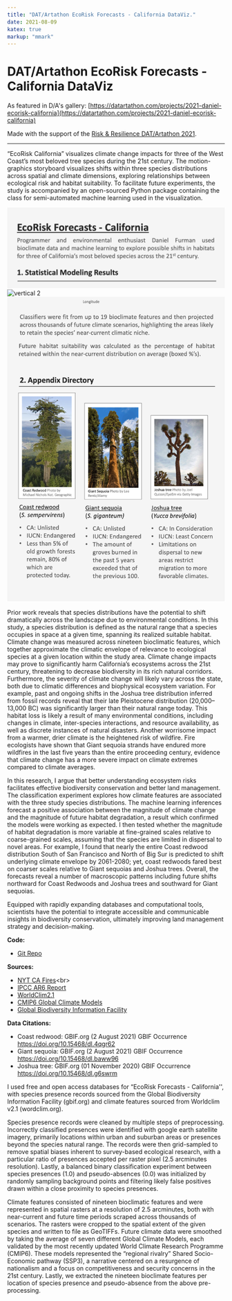 ```yaml
---
title: "DAT/Artathon EcoRisk Forecasts - California DataViz."
date: 2021-08-09
katex: true
markup: "mmark"
---
```


# DAT/Artathon EcoRisk Forecasts - California DataViz

As featured in D/A's gallery: [https://datartathon.com/projects/2021-daniel-ecorisk-california](https://datartathon.com/projects/2021-daniel-ecorisk-california)

Made with the support of the [Risk & Resilience DAT/Artathon 2021](https://datartathon.com).

---

“EcoRisk California” visualizes climate change impacts for three of the West Coast’s most beloved tree species during the 21st century. The motion-graphics storyboard visualizes shifts within three species distributions across spatial and climate dimensions, exploring relationships between ecological risk and habitat suitability. To facilitate future experiments, the study is accompanied by an open-sourced Python package containing the class for semi-automated machine learning used in the visualization. 

<img src="/research-outputs/datartathon/knitted-files/ecorisk-vertical-1.png" style="border:0px;margin:0px" alt="vertical 1"/><!--
--><img src="/research-outputs/datartathon/knitted-files/ecorisk-vertical-2.gif" style="border:0px;margin:0px" alt="vertical 2"/><!--
--><img src="/research-outputs/datartathon/knitted-files/ecorisk-vertical-3.png" style="border:0px;margin:0px" alt="vertical 3"/>
<br>


Prior work reveals that species distributions have the potential to shift dramatically across the landscape due to environmental conditions. In this study, a species distribution is defined as the natural range that a species occupies in space at a given time, spanning its realized suitable habitat. Climate change was measured across nineteen bioclimatic features, which together approximate the climatic envelope of relevance to ecological species at a given location within the study area. Climate change impacts may prove to significantly harm California’s ecosystems across the 21st century, threatening to decrease biodiversity in its rich natural corridors. Furthermore, the severity of climate change will likely vary across the state, both due to climatic differences and biophysical ecosystem variation. For example, past and ongoing shifts in the Joshua tree distribution inferred from fossil records reveal that their late Pleistocene distribution (20,000–13,000 BC) was significantly larger than their natural range today. This habitat loss is likely a result of many environmental conditions, including changes in climate, inter-species interactions, and resource availability, as well as discrete instances of natural disasters. Another worrisome impact from a warmer, drier climate is the heightened risk of wildfire. Fire ecologists have shown that Giant sequoia strands have endured more wildfires in the last five years than the entire proceeding century, evidence that climate change has a more severe impact on climate extremes compared to climate averages. 

In this research, I argue that better understanding ecosystem risks facilitates effective biodiversity conservation and better land management. The classification experiment explores how climate features are associated with the three study species distributions. The machine learning inferences forecast a positive association between the magnitude of climate change and the magnitude of future habitat degradation, a result which confirmed the models were working as expected. I then tested whether the magnitude of habitat degradation is more variable at fine-grained scales relative to coarse-grained scales, assuming that the species are limited in dispersal to novel areas. For example, I found that nearly the entire Coast redwood distribution South of San Francisco and North of Big Sur is predicted to shift underlying climate envelope by 2061-2080; yet, coast redwoods fared best on coarser scales relative to Giant sequoias and Joshua trees. Overall, the forecasts reveal a number of macroscopic patterns including future shifts northward for Coast Redwoods and Joshua trees and southward for Giant sequoias.

Equipped with rapidly expanding databases and computational tools, scientists have the potential to integrate accessible and communicable insights in biodiversity conservation, ultimately improving land management strategy and decision-making.



**Code:**

* [Git Repo](https://github.com/daniel-furman/PySDMs)

**Sources:**

* [NYT CA Fires](https://www.nytimes.com/interactive/2020/12/09/climate/redwood-sequoia-tree-fire.html?)<br>
* [IPCC AR6 Report](https://www.ipcc.ch/report/ar6/wg1/)
* [WorldClim2.1](https://www.worldclim.org/data/worldclim21.html)<br>
* [CMIP6 Global Climate Models](https://www.worldclim.org/data/cmip6/cmip6climate.html#)<br>
* [Global Biodiversity Information Facility](https://www.gbif.org)<br>
  
**Data Citations:**
  
* Coast redwood: GBIF.org (2 August 2021) GBIF Occurrence https://doi.org/10.15468/dl.4qgr62
* Giant sequoia: GBIF.org (2 August 2021) GBIF Occurrence https://doi.org/10.15468/dl.baww96
* Joshua tree: GBIF.org (01 November 2020) GBIF Occurrence https://doi.org/10.15468/dl.g6swrm

I used free and open access databases for “EcoRisk Forecasts - California'', with species presence records sourced from the Global Biodiversity Information Facility (gbif.org) and climate features sourced from Worldclim v2.1 (wordclim.org). 

Species presence records were cleaned by multiple steps of preprocessing. Incorrectly classified presences were identified with google earth satellite imagery, primarily locations within urban and suburban areas or presences beyond the species natural range. The records were then grid-sampled to remove spatial biases inherent to survey-based ecological research, with a particular ratio of presences accepted per raster pixel (2.5 arcminutes resolution). Lastly, a balanced binary classification experiment between species presences (1.0) and pseudo-absences (0.0) was initialized by randomly sampling background points and filtering likely false positives drawn within a close proximity to species presences.

Climate features consisted of nineteen bioclimatic features and were represented in spatial rasters at a resolution of 2.5 arcminutes, both with near-current and future time periods scraped across thousands of scenarios. The rasters were cropped to the spatial extent of the given species and written to file as GeoTIFFs. Future climate data were smoothed by taking the average of seven different Global Climate Models, each validated by the most recently updated World Climate Research Programme (CMIP6). These models represented the “regional rivalry” Shared Socio-Economic pathway (SSP3), a narrative centered on a resurgence of nationalism and a focus on competitiveness and security concerns in the 21st century. Lastly, we extracted the nineteen bioclimate features per location of species presence and pseudo-absence from the above pre-processing.


